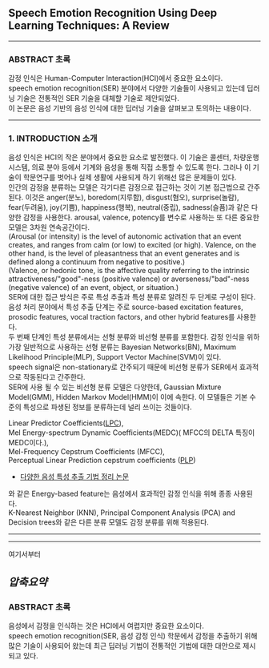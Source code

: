 ## Speech Emotion Recognition Using Deep Learning Techniques: A Review
---
### ABSTRACT 초록

감정 인식은 Human-Computer Interaction(HCI)에서 중요한 요소이다.  
speech emotion recognition(SER) 분야에서 다양한 기술들이 사용되고 있는데 딥러닝 기술은 전통적인 SER 기술을 대체할 기술로 제안되었다.  
이 논문은 음성 기반의 음성 인식에 대한 딥러닝 기술을 살펴보고 토의하는 내용이다.

---
### 1. INTRODUCTION 소개
음성 인식은 HCI의 작은 분야에서 중요한 요소로 발전했다. 이 기술은 콜센터, 차량운행시스템, 의료 분야 등에서 기계와 음성을 통해 직접 소통할 수 있도록 한다. 그러나 이 기술이 학문연구를 벗어나 실제 생활에 사용되게 하기 위해선 많은 문제들이 있다.  
인간의 감정을 분류하는 모델은 각기다른 감정으로 접근하는 것이 기본 접근법으로 간주된다.
이것은 anger(분노), boredom(지루함), disgust(혐오),
surprise(놀람), fear(두려움), joy(기쁨), happiness(행복), neutral(중립), sadness(슬픔)과 같은 다양한 감정을 사용한다.
arousal, valence, potency를 변수로 사용하는 또 다른 중요한 모델은 3차원 연속공간이다.  
(Arousal (or intensity) is the level of autonomic activation that an event creates, and ranges from calm (or low) to excited (or high). Valence, on the other hand, is the level of pleasantness that an event generates and is defined along a continuum from negative to positive.)  
(Valence, or hedonic tone, is the affective quality referring to the intrinsic attractiveness/"good"-ness (positive valence) or averseness/"bad"-ness (negative valence) of an event, object, or situation.)  
SER에 대한 접근 방식은 주로 특성 추출과 특성 분류로 알려진 두 단계로 구성이 된다.
음성 처리 분야에서 특성 추출 단계는 주로 source-based excitation features, prosodic features, vocal traction factors, and other hybrid features를 사용한다.  
두 번째 단계인 특성 분류에서는 선형 분류와 비선형 분류를 포함한다. 감정 인식을 위하 가장 일반적으로 사용하는 선형 분류는 Bayesian Networks(BN), Maximum Likelihood Principle(MLP), Support Vector Machine(SVM)이 있다.  
speech signal은 non-stationary로 간주되기 때문에 비선형 분류가 SER에서 효과적으로 작동된다고 간주한다.  
SER에 사용 될 수 있는 비선형 분류 모델은 다양한데, 
 Gaussian Mixture Model(GMM), Hidden Markov Model(HMM)이 이에 속한다. 이 모델들은 기본 수준의 특성으로 파생된 정보를 분류하는데 널리 쓰이는 것들이다.  

Linear Predictor Coefficients([LPC](https://sanghyu.tistory.com/41)),   
Mel Energy-spectrum Dynamic Coefficients(MEDC)( MFCC의
DELTA 특징이 MEDC이다.),   
Mel-Frequency Cepstrum Coefficients (MFCC),  
Perceptual Linear Prediction cepstrum coefficients ([PLP](https://www.koreascience.or.kr/article/JAKO201835372350671.pdf)) 
- [다양한 음성 특성 추출 기법 정리 논문](https://www.koreascience.or.kr/article/JAKO201835372350671.pdf)  

와 같은 Energy-based feature는 음성에서 효과적인 감정 인식을 위해 종종 사용된다.  
K-Nearest Neighbor (KNN), Principal Component Analysis (PCA) and Decision trees와 같은 다른 분류 모델도 감정 분류를 위해 적용된다.  
    
---
---
여기서부터  
## *압축요약*

### ABSTRACT 초록
음성에서 감정을 인식하는 것은 HCI에서 여렵지만 중요한 요소이다.  
speech emotion recognition(SER, 음성 감정 인식) 학문에서 감정을 추출하기 위해 많은 기술이 사용되어 왔는데 최근 딥러닝 기법이 전통적인 기법에 대한 대안으로 제시되고 있다.

